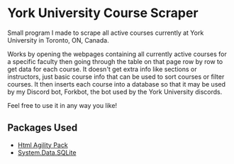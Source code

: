 # York University Course Scraper
Small program I made to scrape all active courses currently at York University in Toronto, ON, Canada.

Works by opening the webpages containing all currently active courses for a specific faculty then going through the table on that page row by row to get data for each course. It doesn't get extra info like sections or instructors, just basic course info that can be used to sort courses or filter courses. It then inserts each course into a database so that it may be used by my Discord bot, Forkbot, the bot used by the York University discords.

Feel free to use it in any way you like!

## Packages Used
  - [Html Agility Pack](https://html-agility-pack.net/)
  - [System.Data.SQLite](https://system.data.sqlite.org/index.html/doc/trunk/www/index.wiki)
